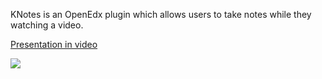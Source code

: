 KNotes is an OpenEdx plugin which allows users to take notes while they watching a video.

[Presentation in video](http://www.kalyzee.com/knotes/)

![](http://www.kalyzee.com/wp-content/uploads/2015/06/CGQ-VDNWgAAYd3F.png)